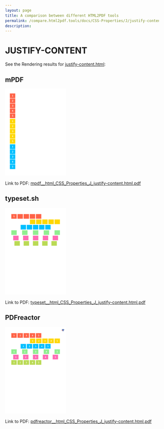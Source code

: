 ```yaml
---
layout: page
title: A comparison between different HTML2PDF tools
permalink: /compare.html2pdf.tools/docs/CSS-Properties/J/justify-content/
description: 
---
```


# JUSTIFY-CONTENT

See the Rendering results for [justify-content.html](/html/CSS%20Properties/J/justify-content.html):

## mPDF
![](mpdf__html_CSS_Properties_J_justify-content.html.png) 

Link to PDF: [mpdf__html_CSS_Properties_J_justify-content.html.pdf](mpdf__html_CSS_Properties_J_justify-content.html.pdf)

## typeset.sh
![](typeset__html_CSS_Properties_J_justify-content.html.png) 

Link to PDF: [typeset__html_CSS_Properties_J_justify-content.html.pdf](typeset__html_CSS_Properties_J_justify-content.html.pdf)

## PDFreactor
![](pdfreactor__html_CSS_Properties_J_justify-content.html.png) 

Link to PDF: [pdfreactor__html_CSS_Properties_J_justify-content.html.pdf](pdfreactor__html_CSS_Properties_J_justify-content.html.pdf)
